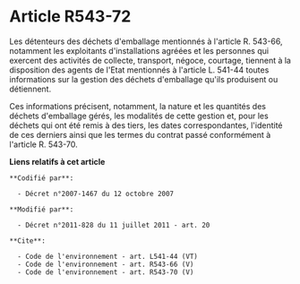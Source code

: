 # Article R543-72

Les détenteurs des déchets d'emballage mentionnés à l'article R. 543-66, notamment les exploitants d'installations agréées et
les personnes qui exercent des activités de collecte, transport, négoce, courtage, tiennent à la disposition des agents de
l'Etat mentionnés à l'article L. 541-44 toutes informations sur la gestion des déchets d'emballage qu'ils produisent ou
détiennent. 

Ces informations précisent, notamment, la nature et les quantités des déchets d'emballage gérés, les modalités de cette
gestion et, pour les déchets qui ont été remis à des tiers, les dates correspondantes, l'identité de ces derniers ainsi que
les termes du contrat passé conformément à l'article R. 543-70.

**Liens relatifs à cet article**

	**Codifié par**:

	  - Décret n°2007-1467 du 12 octobre 2007

	**Modifié par**:

	  - Décret n°2011-828 du 11 juillet 2011 - art. 20

	**Cite**:

	  - Code de l'environnement - art. L541-44 (VT)
	  - Code de l'environnement - art. R543-66 (V)
	  - Code de l'environnement - art. R543-70 (V)
